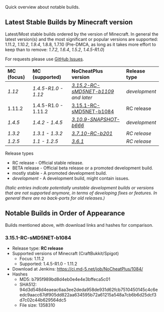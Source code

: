 Quick overview about notable builds.

## Latest Stable Builds by Minecraft version

Latest/Most stable builds ordered by the version of Minecraft. In general the latest version(s) and the most significant or popular versions are supported: 1.11.2, _1.10.2_, _1.9.4_, 1.8.8, 1.7.10 (Pre-DMCA, as long as it takes more effort to keep than to remove: _1.7.2_, _1.6.4_, _1.5.2_, _1.4.5-R1.0_)

For requests please use [GitHub Issues](https://github.com/NoCheatPlus/Issues/issues).

| MC (focus)    | MC (supported) | NoCheatPlus version | Release type |
| :-------------| :------------- | :------------------ | :----------- |
| _1.12_ | _1.4.5-R1.0 - 1.12_ | _[3.15.2-RC-sMD5NET-b1109](https://ci.md-5.net/job/NoCheatPlus) and later_ | _development_ |
| 1.11.2 | 1.4.5-R1.0 - 1.11.2 | [3.15.1-RC-sMD5NET-b1084](https://github.com/NoCheatPlus/Docs/wiki/Notable-Builds#3151-rc-smd5net-b1084) | RC release |
| _1.4.5_ | _1.4.2 - 1.4.5_ |  _[3.10.9-SNAPSHOT-b666](https://ci.md-5.net/job/NoCheatPlus/666/)_ | _development_ |
| _1.3.2_ | _1.3.1 - 1.3.2_ | _[3.7.10-RC-b201](https://dev.bukkit.org/bukkit-plugins/nocheatplus/files/33-nocheat-plus-3-7-10-rc-b201/)_ | _RC release_ |
| _1.2.5_ | _1.1 - 1.2.5_ | _[3.6.1](https://dev.bukkit.org/bukkit-plugins/nocheatplus/files/23-nocheat-plus-v3-6-1-1-1-1-2-5/)_ | _RC release_ |

Release types
* RC release - Official stable release.
* BETA release - Official beta release or a promoted development build.
* mostly stable - A promoted development build.
* _development_ - A development build, might contain issues.

_(Italic entries indicate potentially unstable development builds or versions that are not supported anymore, in terms of developing fixes or features. In general there are no back-ports for old releases.)_

## Notable Builds in Order of Appearance

Builds mentioned above, with download links and hashes for comparison.

### 3.15.1-RC-sMD5NET-b1084
* Release type: **RC release**
* Supported versions of Minecraft (CraftBukkit/Spigot)
    * Focus: 1.11.2
    * Supported: 1.4.5-R1.0 - 1.11.2
* Download at Jenkins: https://ci.md-5.net/job/NoCheatPlus/1084/
* Hashes
    * MD5: b795f989bd8d4eb0e4e4e3bffeca5c01
    * SHA512: 94d3d548d4eaeac6aa3ee2deda958de931d62fcb7510450145c4c6eedc9aacc67df905dd822aa634595b72a61215a548a7cb6b6d25dcf3d7c02c44b629564dc5
    * File size: 1358310

